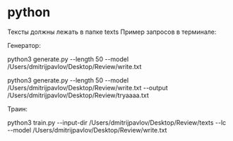 # python
Тексты должны лежать в папке texts
Пример запросов в терминале: 

Генератор:

python3 generate.py --length 50 --model /Users/dmitrijpavlov/Desktop/Review/write.txt

python3 generate.py --length 50 --model /Users/dmitrijpavlov/Desktop/Review/write.txt --output /Users/dmitrijpavlov/Desktop/Review/tryaaaa.txt

Траин:

python3 train.py --input-dir /Users/dmitrijpavlov/Desktop/Review/texts --lc --model /Users/dmitrijpavlov/Desktop/Review/write.txt
